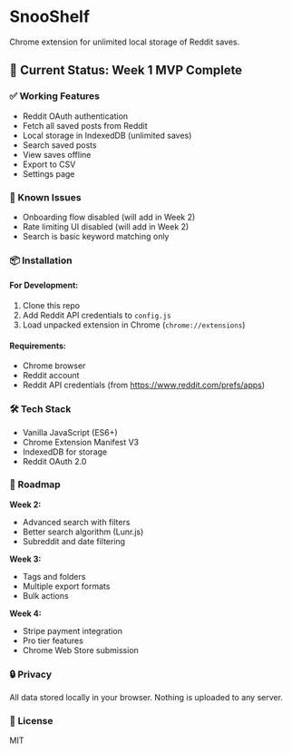 # SnooShelf

Chrome extension for unlimited local storage of Reddit saves.

## 🚀 Current Status: Week 1 MVP Complete

### ✅ Working Features
- Reddit OAuth authentication
- Fetch all saved posts from Reddit  
- Local storage in IndexedDB (unlimited saves)
- Search saved posts
- View saves offline
- Export to CSV
- Settings page

### 🚧 Known Issues
- Onboarding flow disabled (will add in Week 2)
- Rate limiting UI disabled (will add in Week 2)
- Search is basic keyword matching only

### 📦 Installation

#### For Development:
1. Clone this repo
2. Add Reddit API credentials to `config.js`
3. Load unpacked extension in Chrome (`chrome://extensions`)

#### Requirements:
- Chrome browser
- Reddit account
- Reddit API credentials (from https://www.reddit.com/prefs/apps)

### 🛠️ Tech Stack
- Vanilla JavaScript (ES6+)
- Chrome Extension Manifest V3
- IndexedDB for storage
- Reddit OAuth 2.0

### 📅 Roadmap

**Week 2:**
- Advanced search with filters
- Better search algorithm (Lunr.js)
- Subreddit and date filtering

**Week 3:**
- Tags and folders
- Multiple export formats
- Bulk actions

**Week 4:**
- Stripe payment integration
- Pro tier features
- Chrome Web Store submission

### 🔒 Privacy
All data stored locally in your browser. Nothing is uploaded to any server.

### 📄 License
MIT

